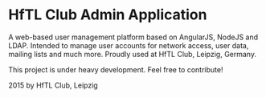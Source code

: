 # HfTL Club Admin Application
A web-based user management platform based on AngularJS, NodeJS and LDAP.
Intended to manage user accounts for network access, user data, mailing lists and much more.
Proudly used at HfTL Club, Leipzig, Germany.


This project is under heavy development.
Feel free to contribute!

2015 by HfTL Club, Leipzig
